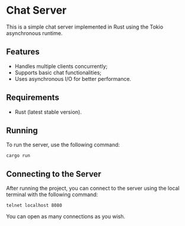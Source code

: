 # Chat Server

This is a simple chat server implemented in Rust using the Tokio asynchronous runtime.

## Features

- Handles multiple clients concurrently;
- Supports basic chat functionalities;
- Uses asynchronous I/O for better performance.

## Requirements

- Rust (latest stable version).

## Running

To run the server, use the following command:

```
cargo run
```

## Connecting to the Server

After running the project, you can connect to the server using the local terminal with the following command:

```
telnet localhost 8080
```

You can open as many connections as you wish.
